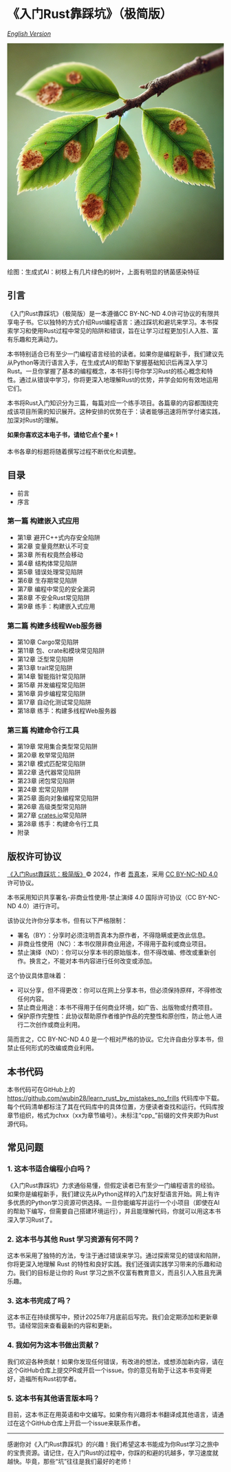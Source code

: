 # 《入门Rust靠踩坑》（极简版）
[*English Version*](README.md)

![image-cover.webp](image-cover.webp)

绘图：生成式AI：树枝上有几片绿色的树叶，上面有明显的锈菌感染特征

## 引言

《入门Rust靠踩坑》（极简版）是一本遵循CC BY-NC-ND 4.0许可协议的有限共享电子书。它以独特的方式介绍Rust编程语言：通过踩坑和避坑来学习。本书探索学习和使用Rust过程中常见的陷阱和错误，旨在让学习过程更加引人入胜、富有乐趣和充满动力。

本书特别适合已有至少一门编程语言经验的读者。如果你是编程新手，我们建议先从Python等流行语言入手，在生成式AI的帮助下掌握基础知识后再深入学习Rust。一旦你掌握了基本的编程概念，本书将引导你学习Rust的核心概念和特性。通过从错误中学习，你将更深入地理解Rust的优势，并学会如何有效地运用它们。

本书将Rust入门知识分为三篇，每篇对应一个练手项目。各篇章的内容都围绕完成该项目所需的知识展开。这种安排的优势在于：读者能够迅速将所学付诸实践，加深对Rust的理解。

**如果你喜欢这本电子书，请给它点个星⭐️！**

本书各章的标题将随着撰写过程不断优化和调整。

## 目录

- 前言
- 序言

### 第一篇 构建嵌入式应用

- 第1章 避开C++式内存安全陷阱
- 第2章 变量竟然默认不可变
- 第3章 所有权竟然会移动
- 第4章 结构体常见陷阱
- 第5章 错误处理常见陷阱
- 第6章 生存期常见陷阱
- 第7章 编程中常见的安全漏洞
- 第8章 不安全Rust常见陷阱
- 第9章 练手：构建嵌入式应用

### 第二篇 构建多线程Web服务器

- 第10章 Cargo常见陷阱
- 第11章 包、crate和模块常见陷阱
- 第12章 泛型常见陷阱
- 第13章 trait常见陷阱
- 第14章 智能指针常见陷阱
- 第15章 并发编程常见陷阱
- 第16章 异步编程常见陷阱
- 第17章 自动化测试常见陷阱
- 第18章 练手：构建多线程Web服务器

### 第三篇 构建命令行工具

- 第19章 常用集合类型常见陷阱
- 第20章 枚举常见陷阱
- 第21章 模式匹配常见陷阱
- 第22章 迭代器常见陷阱
- 第23章 闭包常见陷阱
- 第24章 宏常见陷阱
- 第25章 面向对象编程常见陷阱
- 第26章 高级类型常见陷阱
- 第27章 [crates.io](http://crates.io/)常见陷阱
- 第28章 练手：构建命令行工具
- 附录

## 版权许可协议

[《入门Rust靠踩坑：极简版》](https://github.com/wubin28/learn_rust_by_mistakes_no_frills)© 2024，作者 [吾真本](https://github.com/wubin28)，采用 [CC BY-NC-ND 4.0](https://creativecommons.org/licenses/by-nc-nd/4.0/?ref=chooser-v1) 许可协议。

本书采用知识共享署名-非商业性使用-禁止演绎 4.0 国际许可协议（CC BY-NC-ND 4.0）进行许可。

该协议允许你分享本书，但有以下严格限制：

- 署名（BY）：分享时必须注明吾真本为原作者，不得隐瞒或更改此信息。
- 非商业性使用（NC）：本书仅限非商业用途，不得用于盈利或商业项目。
- 禁止演绎（ND）：你可以分享本书的原始版本，但不得改编、修改或重新创作。换言之，不能对本书内容进行任何改变或添加。

这个协议具体意味着：

- 可以分享，但不得更改：你可以在网上分享本书，但必须保持原样，不得修改任何内容。
- 禁止商业用途：本书不得用于任何商业环境，如广告、出版物或付费项目。
- 保护原作完整性：此协议帮助原作者维护作品的完整性和原创性，防止他人进行二次创作或商业利用。

简而言之，CC BY-NC-ND 4.0 是一个相对严格的协议。它允许自由分享本书，但禁止任何形式的改编或商业利用。

## 本书代码

本书代码可在GitHub上的 https://github.com/wubin28/learn_rust_by_mistakes_no_frills 代码库中下载。每个代码清单都标注了其在代码库中的具体位置，方便读者查找和运行。代码库按章节组织，格式为chxx（xx为章节编号）。未标注“cpp_”前缀的文件夹即为Rust源代码。

## 常见问题

### 1. 这本书适合编程小白吗？

《入门Rust靠踩坑》力求通俗易懂，但假定读者已有至少一门编程语言的经验。如果你是编程新手，我们建议先从Python这样的入门友好型语言开始。网上有许多优质的Python学习资源可供选择。一旦你能编写并运行一个小项目（即使在AI的帮助下编写，但需要自己搭建环境运行），并且能理解代码，你就可以用这本书深入学习Rust了。

### 2. 这本书与其他 Rust 学习资源有何不同？

这本书采用了独特的方法，专注于通过错误来学习。通过探索常见的错误和陷阱，你将更深入地理解 Rust 的特性和良好实践。我们还强调实践学习带来的乐趣和动力。我们的目标是让你的 Rust 学习之旅不仅富有教育意义，而且引人入胜且充满乐趣。

### 3. 这本书完成了吗？

这本书正在持续撰写中，预计2025年7月底前后写完。我们会定期添加和更新章节。请经常回来查看最新的内容和更新。

### 4. 我如何为这本书做出贡献？

我们欢迎各种贡献！如果你发现任何错误，有改进的想法，或想添加新内容，请在这个GitHub仓库上提交PR或开启一个issue。你的意见有助于让这本书变得更好，造福所有Rust初学者。

### 5. 这本书有其他语言版本吗？

目前，这本书正在用英语和中文编写。如果你有兴趣将本书翻译成其他语言，请通过在这个GitHub仓库上开启一个issue来联系作者。

---

感谢你对《入门Rust靠踩坑》的兴趣！我们希望这本书能成为你Rust学习之旅中的宝贵资源。请记住，在入门Rust的过程中，你踩的和避的坑越多，学习速度就越快。毕竟，那些“坑”往往是我们最好的老师！